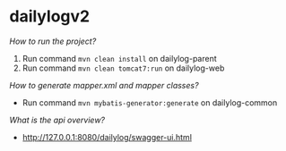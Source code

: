 # dailylogv2
*How to run the project?*
1) Run command `mvn clean install` on dailylog-parent  
2) Run command `mvn clean tomcat7:run` on dailylog-web  

*How to generate mapper.xml and mapper classes?*
+ Run command `mvn mybatis-generator:generate` on dailylog-common  

*What is the api overview?*
+ http://127.0.0.1:8080/dailylog/swagger-ui.html  